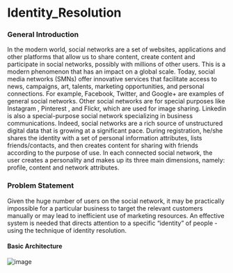 # Identity_Resolution
### General Introduction
In the modern world, social networks are a set of websites, applications and other platforms that allow us to share content, create content and participate in social networks, possibly with millions of other users. This is a modern phenomenon that has an impact on a global scale.
Today, social media networks (SMNs) offer innovative services that facilitate access to news, campaigns, art, talents, marketing opportunities, and personal connections.
For example, Facebook, Twitter, and Google+ are examples of general social networks. Other social networks are for special purposes like Instagram , Pinterest , and Flickr, which are used for image sharing. Linkedin is also a special-purpose social network specializing in business communications.
Indeed, social networks are a rich source of unstructured digital data that is growing at a significant pace.
During registration, he/she shares the identity with a set of personal information attributes, lists friends/contacts, and then creates content for sharing with friends according to the purpose of use. In each connected social network, the user creates a personality and makes up its three main dimensions, namely: profile, content and network attributes.	

### Problem Statement
Given the huge number of users on the social network, it may be practically impossible for a particular business to target the relevant customers manually or may lead to inefficient use of marketing resources. An effective system is needed that directs attention to a specific “identity” of people - using the technique of identity resolution.

#### Basic Architecture 
![image](https://user-images.githubusercontent.com/42863227/66704638-7303e800-ed3b-11e9-901b-920e0439f1bd.png)
